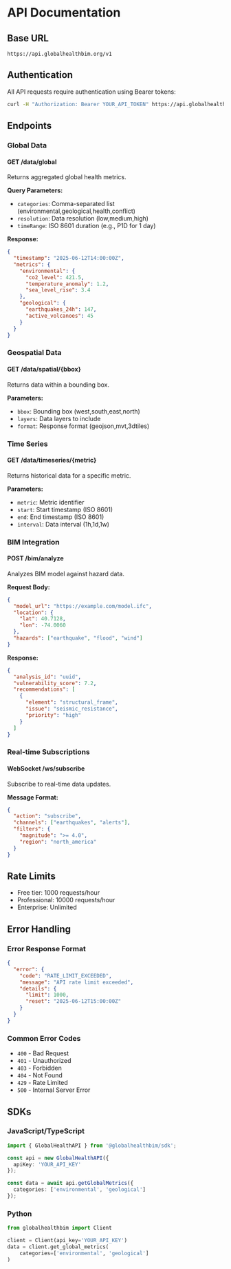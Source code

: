 # API Documentation

## Base URL

```
https://api.globalhealthbim.org/v1
```

## Authentication

All API requests require authentication using Bearer tokens:

```bash
curl -H "Authorization: Bearer YOUR_API_TOKEN" https://api.globalhealthbim.org/v1/data
```

## Endpoints

### Global Data

#### GET /data/global
Returns aggregated global health metrics.

**Query Parameters:**
- `categories`: Comma-separated list (environmental,geological,health,conflict)
- `resolution`: Data resolution (low,medium,high)
- `timeRange`: ISO 8601 duration (e.g., P1D for 1 day)

**Response:**
```json
{
  "timestamp": "2025-06-12T14:00:00Z",
  "metrics": {
    "environmental": {
      "co2_level": 421.5,
      "temperature_anomaly": 1.2,
      "sea_level_rise": 3.4
    },
    "geological": {
      "earthquakes_24h": 147,
      "active_volcanoes": 45
    }
  }
}
```

### Geospatial Data

#### GET /data/spatial/{bbox}
Returns data within a bounding box.

**Parameters:**
- `bbox`: Bounding box (west,south,east,north)
- `layers`: Data layers to include
- `format`: Response format (geojson,mvt,3dtiles)

### Time Series

#### GET /data/timeseries/{metric}
Returns historical data for a specific metric.

**Parameters:**
- `metric`: Metric identifier
- `start`: Start timestamp (ISO 8601)
- `end`: End timestamp (ISO 8601)
- `interval`: Data interval (1h,1d,1w)

### BIM Integration

#### POST /bim/analyze
Analyzes BIM model against hazard data.

**Request Body:**
```json
{
  "model_url": "https://example.com/model.ifc",
  "location": {
    "lat": 40.7128,
    "lon": -74.0060
  },
  "hazards": ["earthquake", "flood", "wind"]
}
```

**Response:**
```json
{
  "analysis_id": "uuid",
  "vulnerability_score": 7.2,
  "recommendations": [
    {
      "element": "structural_frame",
      "issue": "seismic_resistance",
      "priority": "high"
    }
  ]
}
```

### Real-time Subscriptions

#### WebSocket /ws/subscribe
Subscribe to real-time data updates.

**Message Format:**
```json
{
  "action": "subscribe",
  "channels": ["earthquakes", "alerts"],
  "filters": {
    "magnitude": ">= 4.0",
    "region": "north_america"
  }
}
```

## Rate Limits

- Free tier: 1000 requests/hour
- Professional: 10000 requests/hour
- Enterprise: Unlimited

## Error Handling

### Error Response Format
```json
{
  "error": {
    "code": "RATE_LIMIT_EXCEEDED",
    "message": "API rate limit exceeded",
    "details": {
      "limit": 1000,
      "reset": "2025-06-12T15:00:00Z"
    }
  }
}
```

### Common Error Codes
- `400` - Bad Request
- `401` - Unauthorized
- `403` - Forbidden
- `404` - Not Found
- `429` - Rate Limited
- `500` - Internal Server Error

## SDKs

### JavaScript/TypeScript
```typescript
import { GlobalHealthAPI } from '@globalhealthbim/sdk';

const api = new GlobalHealthAPI({
  apiKey: 'YOUR_API_KEY'
});

const data = await api.getGlobalMetrics({
  categories: ['environmental', 'geological']
});
```

### Python
```python
from globalhealthbim import Client

client = Client(api_key='YOUR_API_KEY')
data = client.get_global_metrics(
    categories=['environmental', 'geological']
)
```